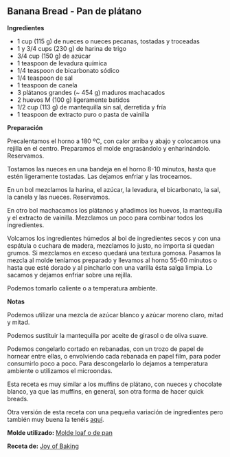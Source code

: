 ## Banana Bread - Pan de plátano

**Ingredientes**

- 1 cup (115 g) de nueces o nueces pecanas, tostadas y troceadas
- 1 y 3/4 cups (230 g) de harina de trigo
- 3/4 cup (150 g) de azúcar
- 1 teaspoon de levadura química
- 1/4 teaspoon de bicarbonato sódico
- 1/4 teaspoon de sal
- 1 teaspoon de canela
- 3 plátanos grandes (~ 454 g) maduros machacados
- 2 huevos M (100 g) ligeramente batidos
- 1/2 cup (113 g) de mantequilla sin sal, derretida y fría
- 1 teaspoon de extracto puro o pasta de vainilla

**Preparación**

Precalentamos el horno a 180 ºC, con calor arriba y abajo y colocamos una rejilla en el centro. Preparamos el molde engrasándolo y enharinándolo. Reservamos.

Tostamos las nueces en una bandeja en el horno 8-10 minutos, hasta que estén ligeramente tostadas. Las dejamos enfriar y las troceamos. 

En un bol mezclamos la harina, el azúcar, la levadura, el bicarbonato, la sal, la canela y las nueces. Reservamos.

En otro bol machacamos los plátanos y añadimos los huevos, la mantequilla y el extracto de vainilla. Mezclamos un poco para combinar todos los ingredientes.

Volcamos los ingredientes húmedos al bol de ingredientes secos y con una espátula o cuchara de madera, mezclamos lo justo, no importa si quedan grumos. Si mezclamos en exceso quedará una textura gomosa. Pasamos la mezcla al molde teníamos preparado y llevamos al horno 55-60 minutos o hasta que esté dorado y al pincharlo con una varilla ésta salga limpia. Lo sacamos y dejamos enfriar sobre una rejilla.

Podemos tomarlo caliente o a temperatura ambiente.

**Notas**

Podemos utilizar una mezcla de azúcar blanco y azúcar moreno claro, mitad y mitad.

Podemos sustituir la mantequilla por aceite de girasol o de oliva suave.

Podemos congelarlo cortado en rebanadas, con un trozo de papel de hornear entre ellas, o envolviendo cada rebanada en papel film, para poder consumirlo poco a poco. Para descongelarlo lo dejamos a temperatura ambiente o utilizamos el microondas.

Esta receta es muy similar a los muffins de plátano, con nueces y chocolate blanco, ya que las muffins, en general, son otra forma de hacer quick breads.

Otra versión de esta receta con una pequeña variación de ingredientes pero también muy buena la tenéis [aquí](banana-bread-pan-de-platano-otra-version.md).

**Molde utilizado:** [Molde loaf o de pan](../../moldes-y-utensilios.md)

**Receta de:** [Joy of Baking](https://www.joyofbaking.com/breakfast/BananaBread.html)
